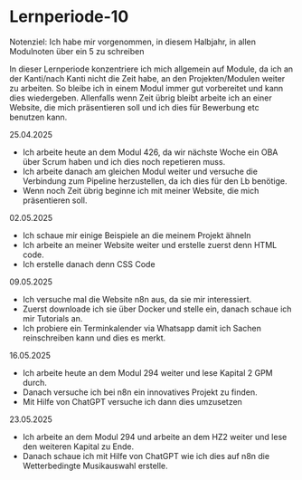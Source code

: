 # Lernperiode-10

Notenziel: Ich habe mir vorgenommen, in diesem Halbjahr, in allen Modulnoten über ein 5 zu schreiben

In dieser Lernperiode konzentriere ich mich allgemein auf Module, da ich an der Kanti/nach Kanti nicht die Zeit habe, an den Projekten/Modulen weiter zu arbeiten. So bleibe ich in einem Modul immer gut vorbereitet und kann dies wiedergeben. Allenfalls wenn Zeit übrig bleibt arbeite ich an einer Website, die mich präsentieren soll und ich dies für Bewerbung etc benutzen kann.

25.04.2025

- Ich arbeite heute an dem Modul 426, da wir nächste Woche ein OBA über Scrum haben und ich dies noch repetieren muss.
- Ich arbeite danach am gleichen Modul weiter und versuche die Verbindung zum Pipeline herzustellen, da ich dies für den Lb benötige.
- Wenn noch Zeit übrig beginne ich mit meiner Website, die mich präsentieren soll.

02.05.2025

- Ich schaue mir einige Beispiele an die meinem Projekt ähneln
- Ich arbeite an meiner Website weiter und erstelle zuerst denn HTML code.
- Ich erstelle danach denn CSS Code

09.05.2025

- Ich versuche mal die Website n8n aus, da sie mir interessiert.
- Zuerst downloade ich sie über Docker und stelle ein, danach schaue ich mir Tutorials an.
- Ich probiere ein Terminkalender via Whatsapp damit ich Sachen reinschreiben kann und dies es merkt.


16.05.2025

- Ich arbeite heute an dem Modul 294 weiter und lese Kapital 2 GPM durch.
- Danach versuche ich bei n8n ein innovatives Projekt zu finden.
- Mit Hilfe von ChatGPT versuche ich dann dies umzusetzen

23.05.2025

- Ich arbeite an dem Modul 294 und arbeite an dem HZ2 weiter und lese den weiteren Kapital zu Ende.
- Danach schaue ich mit Hilfe von ChatGPT wie ich dies auf n8n die Wetterbedingte Musikauswahl erstelle.
